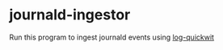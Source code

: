 # journald-ingestor

Run this program to ingest journald events using [log-quickwit](../log-quickwit/)
